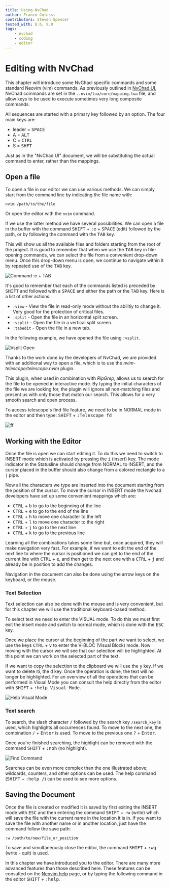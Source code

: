 ```yaml
---
title: Using NvChad
author: Franco Colussi
contributors: Steven Spencer
tested_with: 8.6, 9.0
tags:
    - nvchad
    - coding
    - editor
---
```


# Editing with NvChad

This chapter will introduce some NvChad-specific commands and some standard Neovim (vim) commands.  As previously outlined in [NvChad UI](nvchad_ui.md), NvChad commands are set in the `..nvim/lua/core/mapping.lua` file, and allow keys to be used to execute sometimes very long composite commands. 

All sequences are started with a primary key followed by an option. The four main keys are:

* leader = <kbd>SPACE</kbd>
* A = <kbd>ALT</kbd>
* C = <kbd>CTRL</kbd>
* S = <kbd>SHFT</kbd>

Just as in the "NvChad UI" document, we will be substituting the actual command to enter, rather than the mappings.

## Open a file

To open a file in our editor we can use various methods. We can simply start from the command line by indicating the file name with:

```bash
nvim /path/to/the/file
```

Or open the editor with the `nvim` command.

If we use the latter method we have several possibilities. We can open a file in the buffer with the command <kbd>SHIFT</kbd> + <kbd>:e</kbd> + <kbd>SPACE</kbd> (edit) followed by the path, or by following the command with the <kbd>TAB</kbd> key. 

This will show us all the available files and folders starting from the root of the project. It is good to remember that when we use the <kbd>TAB</kbd> key in file-opening commands, we can select the file from a convenient drop-down menu. Once this drop-down menu is open, we continue to navigate within it by repeated use of the <kbd>TAB</kbd> key.

![Command :e + TAB](../images/e_tab_command.png) 

It's good to remember that each of the commands listed is preceded by <kbd>SHIFT</kbd> and followed with a <kbd>SPACE</kbd> and either the path or the <kbd>TAB</kbd> key. Here is a list of other actions:

* `:view` - View the file in read-only mode without the abilitiy to change it. Very good for the protection of critical files.
* `:split` - Open the file in an horizontal split screen.
* `:vsplit` - Open the file in  a vertical split screen.
* `:tabedit` - Open the file in a new tab.

In the following example, we have opened the file using `:vsplit`.

![Vsplit Open](../images/vsplit_open.png)

Thanks to the work done by the developers of NvChad, we are provided with an additional way to open a file, which is to use the *nvim-telescope/telescope.nvim* plugin. 

This plugin, when used in combination with *RipGrep*, allows us to search for the file to be opened in interactive mode. By typing the initial characters of the file we are looking for, the plugin will ignore all non-matching files and present us with only those that match our search. This allows for a very smooth search and open process.

To access telescope's find file feature, we need to be in NORMAL mode in the editor and then type: <kbd>SHIFT</kbd> + <kbd>:Telescope fd</kbd>

![<leader>ff](../images/leader_ff.png) 

## Working with the Editor

Once the file is open we can start editing it. To do this we need to switch to INSERT mode which is activated by pressing the <kbd>i</kbd> (insert) key. The mode indicator in the Statusline should change from NORMAL to INSERT, and the cursor placed in the buffer should also change from a colored rectangle to a `|` pipe. 

Now all the characters we type are inserted into the document starting from the position of the cursor. To move the cursor in INSERT mode the Nvchad developers have set up some convenient mappings which are:

- <kbd>CTRL</kbd> + <kbd>b</kbd> to go to the beginning of the line
- <kbd>CTRL</kbd> + <kbd>e</kbd> to go to the end of the line
- <kbd>CTRL</kbd> + <kbd>h</kbd> to move one character to the left
- <kbd>CTRL</kbd> + <kbd>l</kbd> to move one character to the right
- <kbd>CTRL</kbd> + <kbd>j</kbd> to go to the next line
- <kbd>CTRL</kbd> + <kbd>k</kbd> to go to the previous line

Learning all the combinations takes some time but, once acquired, they will make navigation very fast. For example, if we want to edit the end of the next line to where the cursor is positioned we can get to the end of the current line with <kbd>CTRL</kbd> + <kbd>e</kbd>, and then get to the next one with a <kbd>CTRL</kbd> + <kbd>j</kbd> and already be in position to add the changes.

Navigation in the document can also be done using the arrow keys on the keyboard, or the mouse.

### Text Selection

Text selection can also be done with the mouse and is very convenient, but for this chapter we will use the traditional keyboard-based method.

To select text we need to enter the VISUAL mode. To do this we must first exit the insert mode and switch to normal mode, which is done with the <kbd>ESC</kbd> key. 

Once we place the cursor at the beginning of the part we want to select, we use the keys <kbd>CTRL</kbd> + <kbd>v</kbd> to enter the V-BLOC (Visual Block) mode. Now moving with the cursor we will see that our selection will be highlighted. At this point we can work on the selected part of the text. 

If we want to copy the selection to the clipboard we will use the <kbd>y</kbd> key. If we want to delete iti, the <kbd>d</kbd> key. Once the operation is done, the text will no longer be highlighted. For an overview of all the operations that can be performed in Visual Mode you can consult the help directly from the editor with <kbd>SHIFT</kbd> + <kbd>:help Visual-Mode</kbd>.

![Help Visual Mode](../images/help_visual_mode.png) 

### Text search

To search, the slash character <kbd>/</kbd> followed by the search key `/search_key` is used, which highlights all occurrences found. To move to the next one, the combination <kbd>/</kbd> + <kbd>Enter</kbd> is used. To move to the previous one <kbd>?</kbd> + <kbd>Enter</kbd>. 

Once you're finished searching, the highlight can be removed with the command <kbd>SHIFT</kbd> + <kbd>:noh</kbd> (no highlight).

![Find Command](../images/find_command.png)

Searches can be even more complex than the one illustrated above; wildcards, counters, and other options can be used. The help command (<kbd>SHIFT</kbd> + <kbd>:help /</kbd>) can be used to see more options.

## Saving the Document

Once the file is created or modified it is saved by first exiting the INSERT mode with <kbd>ESC</kbd> and then entering the command  <kbd>SHIFT</kbd> + <kbd>:w</kbd> (write) which will save the file with the current name in the location it is in. If you want to save the file with another name or in another location, just have the command follow the save path:

```text
:w /path/to/new/file_or_position
```

To save and simultaneously close the editor, the command <kbd>SHIFT</kbd> + <kbd>:wq</kbd> (write - quit) is used.

In this chapter we have introduced you to the editor. There are many more advanced features than those described here. These features can be consulted on the [Neovim help](https://neovim.io/doc/user/) page, or by typing the following command in the editor <kbd>SHIFT</kbd> + <kbd>:help</kbd>.

